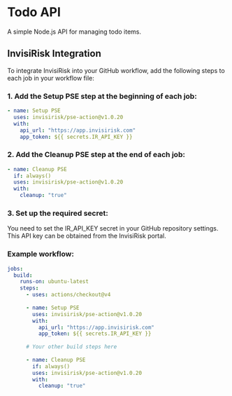 # Todo API

A simple Node.js API for managing todo items.


## InvisiRisk Integration

To integrate InvisiRisk into your GitHub workflow, add the following steps to each job in your workflow file:

### 1. Add the Setup PSE step at the beginning of each job:

```yaml
- name: Setup PSE
  uses: invisirisk/pse-action@v1.0.20
  with:
    api_url: "https://app.invisirisk.com"
    app_token: ${{ secrets.IR_API_KEY }}
```

### 2. Add the Cleanup PSE step at the end of each job:
```yaml
- name: Cleanup PSE
  if: always()
  uses: invisirisk/pse-action@v1.0.20
  with:
    cleanup: "true"
```

### 3. Set up the required secret:
You need to set the IR_API_KEY secret in your GitHub repository settings. This API key can be obtained from the InvisiRisk portal.

### Example workflow:
```yaml
jobs:
  build:
    runs-on: ubuntu-latest
    steps:
      - uses: actions/checkout@v4
      
      - name: Setup PSE
        uses: invisirisk/pse-action@v1.0.20
        with:
          api_url: "https://app.invisirisk.com"
          app_token: ${{ secrets.IR_API_KEY }}
          
      # Your other build steps here
      
      - name: Cleanup PSE
        if: always()
        uses: invisirisk/pse-action@v1.0.20
        with:
          cleanup: "true"
```

